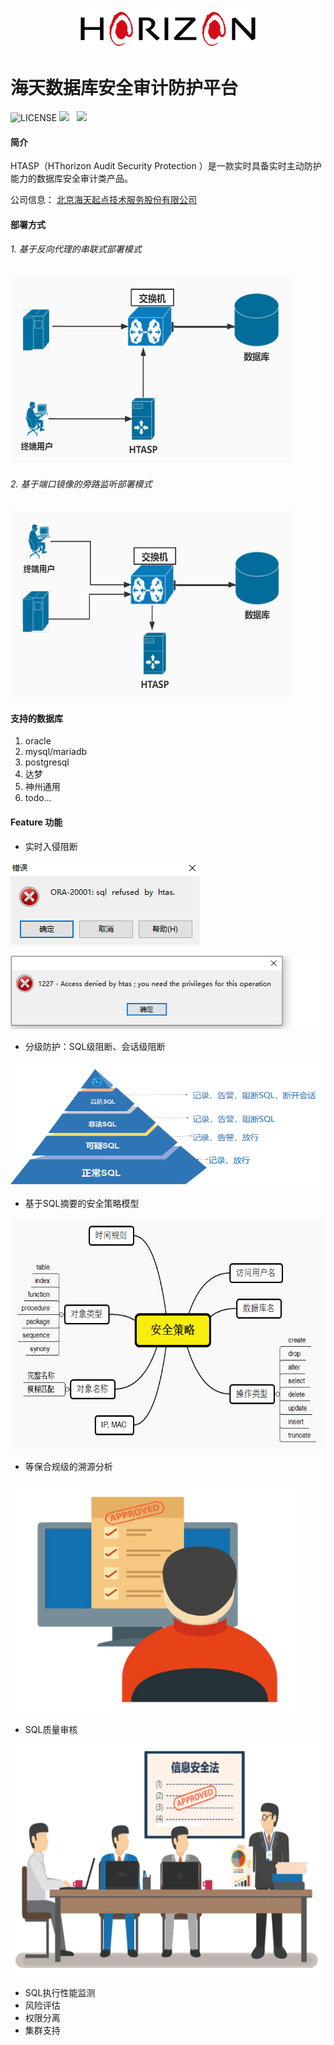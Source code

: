 <p align="center">
        <img  src="img/logo.png">
</p>

# 海天数据库安全审计防护平台

![LICENSE](https://img.shields.io/badge/license-AGPL%20-blue.svg)
![](https://img.shields.io/badge/build-release-brightgreen.svg)  
![](https://img.shields.io/badge/version-v3.0-brightgreen.svg)

#### 简介
HTASP（HThorizon Audit Security Protection ）是一款实时具备实时主动防护能力的数据库安全审计类产品。

公司信息： [北京海天起点技术服务股份有限公司](http://www.hthorizon.com/)

#### 部署方式
######  1. 基于反向代理的串联式部署模式

<p align="left">
        <img  width="450" height="300" src="img/deploy-proxy.jpg">
</p>

######  2. 基于端口镜像的旁路监听部署模式

<p align="left">
        <img width="450" height="300" src="img/deploy-bypass.jpg">
</p>

#### 支持的数据库
1. oracle
2. mysql/mariadb
3. postgresql
4. 达梦
5. 神州通用
6. todo...

#### Feature 功能
- 实时入侵阻断
<p align="left">
        <img src="img/reject1.png">
</p>
<p align="left">
        <img src="img/reject2.png">
</p>

- 分级防护：SQL级阻断、会话级阻断
<p align="left">
        <img width="500" height="200" src="img/level-protect.png">
</p>

- 基于SQL摘要的安全策略模型
<p align="left">
        <img width="500" height="370" src="img/policy.png">
</p>

- 等保合规级的溯源分析
<p align="left">
        <img width="460" height="370" src="img/audit.png">
</p>

- SQL质量审核
<p align="left">
        <img width="500" height="370" src="img/dengbao.png">
</p>

- SQL执行性能监测
- 风险评估
- 权限分离
- 集群支持


